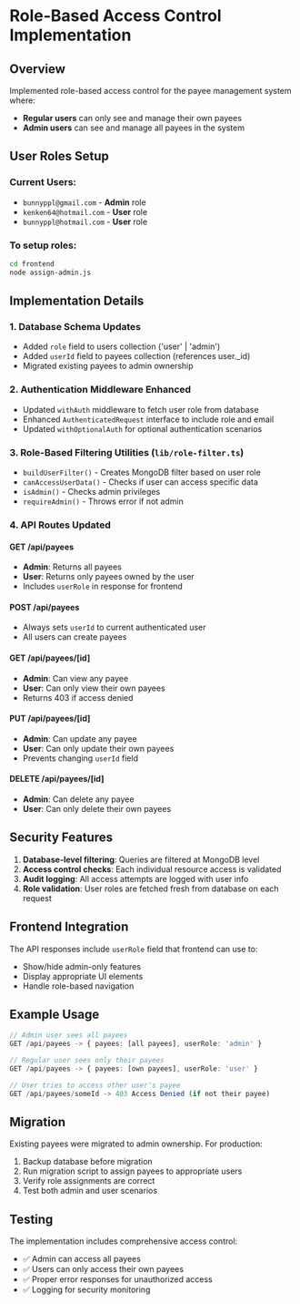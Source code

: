 # Role-Based Access Control Implementation

## Overview
Implemented role-based access control for the payee management system where:
- **Regular users** can only see and manage their own payees
- **Admin users** can see and manage all payees in the system

## User Roles Setup

### Current Users:
- `bunnyppl@gmail.com` - **Admin** role
- `kenken64@hotmail.com` - **User** role  
- `bunnyppl@hotmail.com` - **User** role

### To setup roles:
```bash
cd frontend
node assign-admin.js
```

## Implementation Details

### 1. Database Schema Updates
- Added `role` field to users collection ('user' | 'admin')
- Added `userId` field to payees collection (references user._id)
- Migrated existing payees to admin ownership

### 2. Authentication Middleware Enhanced
- Updated `withAuth` middleware to fetch user role from database
- Enhanced `AuthenticatedRequest` interface to include role and email
- Updated `withOptionalAuth` for optional authentication scenarios

### 3. Role-Based Filtering Utilities (`lib/role-filter.ts`)
- `buildUserFilter()` - Creates MongoDB filter based on user role
- `canAccessUserData()` - Checks if user can access specific data
- `isAdmin()` - Checks admin privileges
- `requireAdmin()` - Throws error if not admin

### 4. API Routes Updated

#### GET /api/payees
- **Admin**: Returns all payees
- **User**: Returns only payees owned by the user
- Includes `userRole` in response for frontend

#### POST /api/payees
- Always sets `userId` to current authenticated user
- All users can create payees

#### GET /api/payees/[id]
- **Admin**: Can view any payee
- **User**: Can only view their own payees
- Returns 403 if access denied

#### PUT /api/payees/[id]
- **Admin**: Can update any payee
- **User**: Can only update their own payees
- Prevents changing `userId` field

#### DELETE /api/payees/[id]
- **Admin**: Can delete any payee
- **User**: Can only delete their own payees

## Security Features

1. **Database-level filtering**: Queries are filtered at MongoDB level
2. **Access control checks**: Each individual resource access is validated
3. **Audit logging**: All access attempts are logged with user info
4. **Role validation**: User roles are fetched fresh from database on each request

## Frontend Integration

The API responses include `userRole` field that frontend can use to:
- Show/hide admin-only features
- Display appropriate UI elements
- Handle role-based navigation

## Example Usage

```typescript
// Admin user sees all payees
GET /api/payees -> { payees: [all payees], userRole: 'admin' }

// Regular user sees only their payees  
GET /api/payees -> { payees: [own payees], userRole: 'user' }

// User tries to access other user's payee
GET /api/payees/someId -> 403 Access Denied (if not their payee)
```

## Migration

Existing payees were migrated to admin ownership. For production:
1. Backup database before migration
2. Run migration script to assign payees to appropriate users
3. Verify role assignments are correct
4. Test both admin and user scenarios

## Testing

The implementation includes comprehensive access control:
- ✅ Admin can access all payees
- ✅ Users can only access their own payees
- ✅ Proper error responses for unauthorized access
- ✅ Logging for security monitoring
